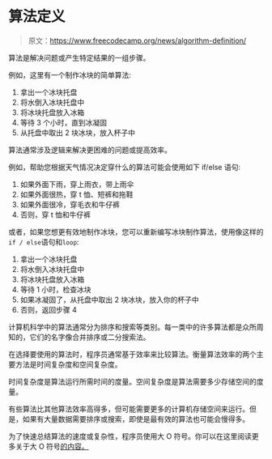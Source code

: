 # 算法定义

> 原文：<https://www.freecodecamp.org/news/algorithm-definition/>

算法是解决问题或产生特定结果的一组步骤。

例如，这里有一个制作冰块的简单算法:

1.  拿出一个冰块托盘
2.  将水倒入冰块托盘中
3.  将冰块托盘放入冰箱
4.  等待 3 个小时，直到冰凝固
5.  从托盘中取出 2 块冰块，放入杯子中

算法通常涉及逻辑来解决更困难的问题或提高效率。

例如，帮助您根据天气情况决定穿什么的算法可能会使用如下 if/else 语句:

1.  如果外面下雨，穿上雨衣，带上雨伞
2.  如果外面很热，穿 t 恤、短裤和拖鞋
3.  如果外面很冷，穿毛衣和牛仔裤
4.  否则，穿 t 恤和牛仔裤

或者，如果您想更有效地制作冰块，您可以重新编写冰块制作算法，使用像这样的`if / else`语句和`loop`:

1.  拿出一个冰块托盘
2.  将水倒入冰块托盘中
3.  将冰块托盘放入冰箱
4.  等待 1 小时，检查冰块
5.  如果冰凝固了，从托盘中取出 2 块冰块，放入你的杯子中
6.  否则，返回步骤 4

计算机科学中的算法通常分为排序和搜索等类别。每一类中的许多算法都是众所周知的，它们的名字像合并排序或二分搜索法。

在选择要使用的算法时，程序员通常基于效率来比较算法。衡量算法效率的两个主要方法是时间复杂度和空间复杂度。

时间复杂度是算法运行所需时间的度量。空间复杂度是算法需要多少存储空间的度量。

有些算法比其他算法效率高得多，但可能需要更多的计算机存储空间来运行。但是，如果有大量数据需要排序或搜索，即使是最有效的算法也可能会慢得多。

为了快速总结算法的速度或复杂性，程序员使用大 O 符号。你可以在这里阅读更多关于大 O 符号[的内容。](https://www.freecodecamp.org/news/big-o-notation/)